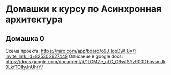 # Домашки к курсу по Асинхронная архитектура

## Домашка 0

Схема проекта: https://miro.com/app/board/o9J_lopDW_8=/?invite_link_id=825302627449
Описание в google docs: https://docs.google.com/document/d/1LGMZe_nLO_O6wfSYz900DhnvsmJk9LkfTOIIyJnUhrY/
